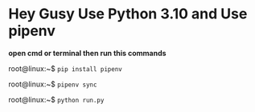 # Hey Gusy Use Python 3.10 and Use pipenv

__open cmd or terminal then run this commands__

root@linux:~$ ``pip install pipenv``

root@linux:~$ ``pipenv sync``

root@linux:~$ ``python run.py``
